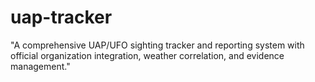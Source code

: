 # uap-tracker
"A comprehensive UAP/UFO sighting tracker and reporting system with official organization integration, weather correlation, and evidence management."
